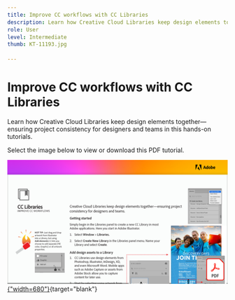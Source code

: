 ```yaml
---
title: Improve CC workflows with CC Libraries
description: Learn how Creative Cloud Libraries keep design elements together—ensuring project consistency for designers and teams
role: User
level: Intermediate
thumb: KT-11193.jpg

---
```

# Improve CC workflows with CC Libraries

Learn how Creative Cloud Libraries keep design elements together—ensuring project consistency for designers and teams in this hands-on tutorials.

Select the image below to view or download this PDF tutorial.

[![First page image of tutorial](assets/Improveccworkflowswithcclibraries.png){"width=680"}](assets/ImproveCCWorkflowsCCLibraries.pdf){target="blank"}
